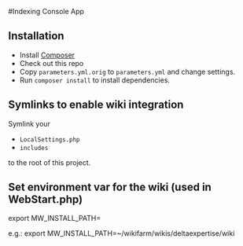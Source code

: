 #Indexing Console App

## Installation

* Install [Composer](https://getcomposer.org)
* Check out this repo
* Copy `parameters.yml.orig` to `parameters.yml` and change settings.
* Run `composer install` to install dependencies.

## Symlinks to enable wiki integration

Symlink your

* `LocalSettings.php`
* `includes`

to the root of this project.

## Set environment var for the wiki (used in WebStart.php)

export MW_INSTALL_PATH=<the path to your specific wiki dir>

e.g.: export MW_INSTALL_PATH=~/wikifarm/wikis/deltaexpertise/wiki
